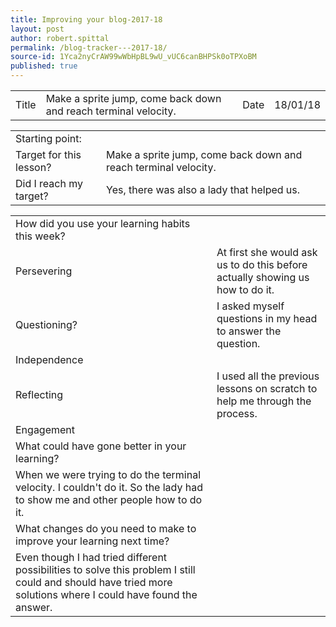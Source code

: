 ```yaml
---
title: Improving your blog-2017-18
layout: post
author: robert.spittal
permalink: /blog-tracker---2017-18/
source-id: 1Yca2nyCrAW99wWbHpBL9wU_vUC6canBHPSk0oTPXoBM
published: true
---
```

<table>
  <tr>
    <td>Title</td>
    <td>Make a sprite jump, come back down and reach terminal velocity.</td>
    <td>Date</td>
    <td>18/01/18</td>
  </tr>
</table>


<table>
  <tr>
    <td>Starting point:</td>
    <td></td>
  </tr>
  <tr>
    <td>Target for this lesson?</td>
    <td>Make a sprite jump, come back down and reach terminal velocity.</td>
  </tr>
  <tr>
    <td>Did I reach my target? </td>
    <td>Yes, there was also a lady that helped us.</td>
  </tr>
</table>


<table>
  <tr>
    <td>How did you use your learning habits this week?</td>
    <td></td>
  </tr>
  <tr>
    <td>Persevering</td>
    <td>At first she would ask us to do this before actually showing us how to do it.</td>
  </tr>
  <tr>
    <td>Questioning?</td>
    <td>I asked myself questions in my head to answer the question.</td>
  </tr>
  <tr>
    <td>Independence</td>
    <td></td>
  </tr>
  <tr>
    <td>Reflecting</td>
    <td>I used all the previous lessons on scratch to help me through the process.</td>
  </tr>
  <tr>
    <td>Engagement</td>
    <td></td>
  </tr>
  <tr>
    <td>What could have gone better in your learning?</td>
    <td></td>
  </tr>
  <tr>
    <td>When we were trying to do the terminal velocity. I couldn't do it. So the lady had to show me and other people how to do it.</td>
    <td></td>
  </tr>
  <tr>
    <td>What changes do you need to make to improve your learning next time?</td>
    <td></td>
  </tr>
  <tr>
    <td>Even though I had tried different possibilities to solve this problem I still could and should have tried more solutions where I could have found the answer.</td>
    <td></td>
  </tr>
</table>


